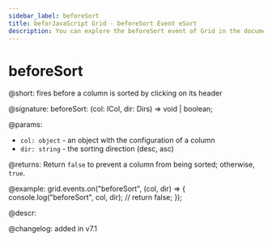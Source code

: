 ```yaml
---
sidebar_label: beforeSort
title: beforJavaScript Grid - beforeSort Event eSort
description: You can explore the beforeSort event of Grid in the documentation of the DHTMLX JavaScript UI library. Browse developer guides and API reference, try out code examples and live demos, and download a free 30-day evaluation version of DHTMLX Suite 7.
---
```


# beforeSort

@short: fires before a column is sorted by clicking on its header

@signature: beforeSort: (col: ICol, dir: Dirs) => void | boolean;

@params:
- `col: object` - an object with the configuration of a column
- `dir: string` - the sorting direction (desc, asc)

@returns:
Return `false` to prevent a column from being sorted; otherwise, `true`.

@example:
grid.events.on("beforeSort", (col, dir) => {
	console.log("beforeSort", col, dir);
	// return false;
});

@descr:

@changelog: added in v7.1

[comment]: # (@relatedapi: grid/api/grid_aftersort_event.md)
